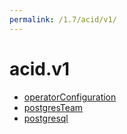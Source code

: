 ```yaml
---
permalink: /1.7/acid/v1/
---
```


# acid.v1



* [operatorConfiguration](operatorConfiguration.md)
* [postgresTeam](postgresTeam.md)
* [postgresql](postgresql.md)